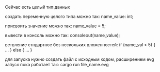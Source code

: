 Сейчас есть целый тип данных

создать переменную целого типа можно так:
name_value: int;

присвоить значение можно так:
name_value = 5;

вывести в консоль можно так:
consoleout(name_value);

ветвление стндартное без нескольких вложенностей:
if (name_val > 5) {
  ...
} else {
  ...
}

для запуска нужно создать файл с исходным кодом, расширением evg
запуск пока работает так:
cargo run file_name.evg
